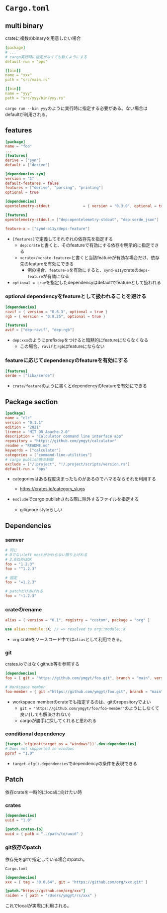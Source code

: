 # `Cargo.toml`

## multi binary

crateに複数のbinaryを用意したい場合

```yaml
[package]
# ...
# cargo実行時に指定がなくても動くようにする 
default-run = "ops"

[[bin]]
name = "xxx"
path = "src/main.rs"

[[bin]]
name = "yyy"
path = "src/yyy/bin/yyy.rs"
```

`cargo run --bin yyy`のように実行時に指定する必要がある。ない場合はdefaultが利用される。


## features

```toml
[package]
name = "foo"
...
[features] 
derive = ["syn"]
default = ["derive"]

[dependencies.syn]
version = "1"
default-features = false
features = ["derive", "parsing", "printing"]
optional = true
```

```toml
[dependencies]
opentelemetry-stdout               = { version = "0.3.0", optional = true, default-features = false, features = ["metrics"] }

[features]
opentelemetry-stdout = ["dep:opentelemetry-stdout", "dep:serde_json"]

feature-x = ["synd-o11y/deps-feature"]
```

* `[features]`で定義してそれぞれの依存先を指定する
  * `dep:crate`と書くと、そのfeatureで有効にする依存を明示的に指定できる
  * `<crate>/<crate-feature>`と書くと当該featureが有効な場合だけ、依存先のfeatureを有効にできる
    * 例の場合、`feature-x`を有効にすると、`synd-o11y`crateの`deps-feature`が有効になる
* `optional = true`を指定したdependencyはdefaultでfeatureとして扱われる

### optional dependencyをfeatureとして扱われることを避ける

```toml
[dependencies]
ravif = { version = "0.6.3", optional = true }
rgb = { version = "0.8.25", optional = true }

[features]
avif = ["dep:ravif", "dep:rgb"]
```

* `dep:xxx`のようにprefix`dep`をつけると暗黙的にfeatureにならなくなる
  * この場合、`ravif`と`rgb`はfeatureにならない

### featureに応じてdependencyのfeatureを有効にする

```toml
[features]
serde = ["libx/serde"]
```

* `crate/feature`のように書くとdependencyのfeatureを有効にできる


## Package section

```toml
[package]
name = "clc"
version = "0.1.1"
edition = "2021"
license = "MIT OR Apache-2.0"
description = "Calculator command line interface app"
repository = "https://github.com/ymgyt/calculator"
readme = "README.md"
keywords = ["calculator"]
categories = ["command-line-utilities"]
# cargo publish時の制御
exclude = ["/.project", "!/.project/scripts/version.rs"]
default-run = "ops"
```

* categoriesはある程度決まったものがあるのでハマるならそれを利用する
  * https://crates.io/category_slugs

* `exclude`でcargo publishされる際に除外するファイルを指定する
  * gitignore styleらしい

## Dependencies

### semver

```toml
# 同じ
# 0でないleft mostがかわらない限り上げれる
# 2.0以外はOK
foo = "1.2.3"  
foo = "^1.2.3"

# 固定
foo = "=1.2.3"

# patchだけあげれる
foo = "~1.2.3"
```

### crateのrename

```toml
alias = { version = "0.1", registry = "custom", package = "org" }
```

```rust
use alias::module::X; // => resolved to org::module::X
```

* `org` crateをソースコード中では`alias`として利用できる。


### git

crates.ioではなくgithub等を参照する

```toml
[dependencies]
foo = { git = "https://github.com/ymgyt/foo.git", branch = "main", version = "1.0" }

# Workspace member
foo-member = { git ="https://github.com/ymgyt/foo.git", branch = "main", version = "1.0" }
```

* workspace memberのcrateでも指定するのは、gitのrepositoryでよい
  * `git = "https://github.com/ymgyt/foo/foo-member"`のようにしなくて良い(しても解決されない)
  * cargoが勝手に探してくれると思われる

### conditional dependency

```toml
[target.'cfg(not(target_os = "windows"))'.dev-dependencies]
# Does not supported in windows
pprof = "1.0"
```

* `target.cfg().dependencies`でdependencyの条件を表現できる


## Patch

依存crateを一時的にlocalに向けたい時

### crates

```toml
[dependencies]
uuid = "1.0"

[patch.crates-io]
uuid = { path = "../path/to/uuid" }
```

### git依存のpatch

依存先をgitで指定している場合のpatch。

`Cargo.toml`
```toml
[dependencies]
xxx = { tag = "0.0.64", git = "https://github.com/org/xxx.git" }

[patch."https://github.com/org/xxx"]
raiden = { path = "/Users/ymgyt/rs/xxx" }
```

これでlocalが実際に利用される。
